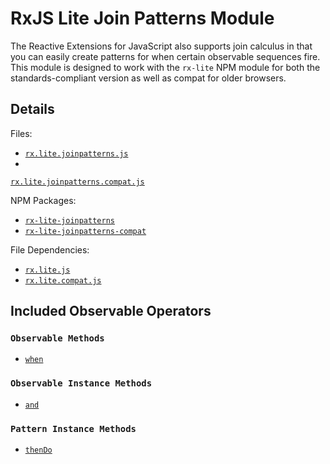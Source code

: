# RxJS Lite Join Patterns Module #

The Reactive Extensions for JavaScript also supports join calculus in that you can easily create patterns for when certain observable sequences fire. This module is designed to work with the `rx-lite` NPM module for both the standards-compliant version as well as compat for older browsers.

## Details ##

Files:
- [`rx.lite.joinpatterns.js`](https://github.com/Reactive-Extensions/RxJS/blob/master/modules/rx-lite-joinpatterns/rx.lite.joinpatterns.js)
- 
[`rx.lite.joinpatterns.compat.js`](https://github.com/Reactive-Extensions/RxJS/blob/master/modules/rx-lite-joinpatterns-compat/rx.lite.joinpatterns.compat.js)

NPM Packages:
- [`rx-lite-joinpatterns`](https://www.npmjs.org/package/rx-lite-joinpatterns)
- [`rx-lite-joinpatterns-compat`](https://www.npmjs.org/package/rx-lite-joinpatterns-compat)

File Dependencies:
- [`rx.lite.js`](https://github.com/Reactive-Extensions/RxJS/blob/master/dist/rx.lite.js)
- [`rx.lite.compat.js`](https://github.com/Reactive-Extensions/RxJS/blob/master/dist/rx.lite.compat.js)

## Included Observable Operators ##

### `Observable Methods`
- [`when`](../../api/core/operators/when.md)

### `Observable Instance Methods`
- [`and`](../../api/core/operators/and.md)

### `Pattern Instance Methods`
- [`thenDo`](../../api/core/operators/thendo.md)
